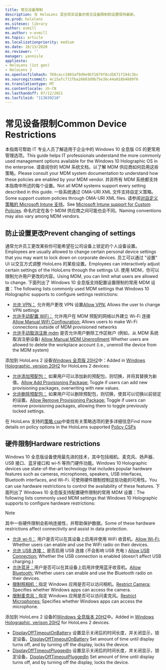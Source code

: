 ```yaml
---
title: 常见设备限制
description: 与 HoloLens 混合现实设备的常见设备限制和设置保持最新。
ms.prod: hololens
ms.sitesec: library
author: evmill
ms.author: v-evmill
ms.topic: article
ms.localizationpriority: medium
ms.date: 10/13/2020
ms.reviewer: ''
manager: yannisle
appliesto:
- HoloLens (1st gen)
- HoloLens 2
ms.openlocfilehash: 769cacc1803af9d9e9bf1079f8cd5671f194c3bc
ms.sourcegitcommit: 4c15afc772fba26683d9b75e38c44a018b4889f6
ms.translationtype: MT
ms.contentlocale: zh-CN
ms.lasthandoff: 07/12/2021
ms.locfileid: "113639210"
---
```

# <a name="common-device-restrictions"></a><span data-ttu-id="19c2c-103">常见设备限制</span><span class="sxs-lookup"><span data-stu-id="19c2c-103">Common Device Restrictions</span></span> 

<span data-ttu-id="19c2c-104">本指南可帮助 IT 专业人员了解适用于企业中的 Windows 10 全息版 OS 的更常用管理选项。</span><span class="sxs-lookup"><span data-stu-id="19c2c-104">This guide helps IT professionals understand the more commonly used management options available for the Windows 10 Holographic OS in the enterprise.</span></span> <span data-ttu-id="19c2c-105">请查阅你的 MDM 系统文档，以了解 MDM 供应商如何启用这些策略。</span><span class="sxs-lookup"><span data-stu-id="19c2c-105">Please consult your MDM system documentation to understand how these policies are enabled by your MDM vendor.</span></span> <span data-ttu-id="19c2c-106">并非所有 MDM 系统都支持本指南中所述的每个设置。</span><span class="sxs-lookup"><span data-stu-id="19c2c-106">Not all MDM systems support every setting described in this guide.</span></span> <span data-ttu-id="19c2c-107">一些系统通过 OMA-URI XML 文件支持自定义策略。</span><span class="sxs-lookup"><span data-stu-id="19c2c-107">Some support custom policies through OMA-URI XML files.</span></span> <span data-ttu-id="19c2c-108">请参阅[对自定义策略的 Microsoft Intune 支持](/mem/intune/configuration/custom-settings-windows-10)。</span><span class="sxs-lookup"><span data-stu-id="19c2c-108">See [Microsoft Intune support for Custom Policies](/mem/intune/configuration/custom-settings-windows-10).</span></span> <span data-ttu-id="19c2c-109">命名约定在各个 MDM 供应商之间可能也会不同。</span><span class="sxs-lookup"><span data-stu-id="19c2c-109">Naming conventions may also vary among MDM vendors.</span></span>

## <a name="prevent-changing-of-settings"></a><span data-ttu-id="19c2c-110">防止设置更改</span><span class="sxs-lookup"><span data-stu-id="19c2c-110">Prevent changing of settings</span></span>
<span data-ttu-id="19c2c-111">通常允许员工更改某些你可能希望在公司设备上锁定的个人设备设置。</span><span class="sxs-lookup"><span data-stu-id="19c2c-111">Employees are usually allowed to change certain personal device settings that you may want to lock down on corporate devices.</span></span> <span data-ttu-id="19c2c-112">员工可以通过 "设置" UI 以交互方式调整 HoloLens 的某些设置。</span><span class="sxs-lookup"><span data-stu-id="19c2c-112">Employees can interactively adjust certain settings of the HoloLens through the settings UI.</span></span> <span data-ttu-id="19c2c-113">使用 MDM，你可以限制允许用户更改的内容。</span><span class="sxs-lookup"><span data-stu-id="19c2c-113">Using MDM, you can limit what users are allowed to change.</span></span> <span data-ttu-id="19c2c-114">下面列出了 Windows 10 全息版支持配置设置限制的常用 MDM 设置：</span><span class="sxs-lookup"><span data-stu-id="19c2c-114">The following lists commonly used MDM settings that Windows 10 Holographic supports to configure settings restrictions:</span></span>
-   <span data-ttu-id="19c2c-115">[允许 VPN：](/windows/client-management/mdm/policy-csp-settings#settings-allowvpn) 允许用户更改 VPN 设置</span><span class="sxs-lookup"><span data-stu-id="19c2c-115">[Allow VPN:](/windows/client-management/mdm/policy-csp-settings#settings-allowvpn) Allows the user to change VPN settings</span></span>
-   <span data-ttu-id="19c2c-116">[允许手动配置 WiFi：](/windows/client-management/mdm/policy-csp-wifi#wifi-allowmanualwificonfiguration) 允许用户在 MDM 预配的网络以外建立 Wi-Fi 连接</span><span class="sxs-lookup"><span data-stu-id="19c2c-116">[Allow Manual WiFi Configuration:](/windows/client-management/mdm/policy-csp-wifi#wifi-allowmanualwificonfiguration) Allows users to make Wi-Fi connections outside of MDM provisioned networks</span></span>
-   <span data-ttu-id="19c2c-117">[允许手动取消注册 mdm](/windows/client-management/mdm/policy-csp-experience#experience-allowmanualmdmunenrollment) 是否允许用户删除工作区帐户 (例如，从 MDM 系统取消注册设备) </span><span class="sxs-lookup"><span data-stu-id="19c2c-117">[Allow Manual MDM Unenrollment](/windows/client-management/mdm/policy-csp-experience#experience-allowmanualmdmunenrollment) Whether users are allowed to delete the workplace account (i.e., unenroll the device from the MDM system)</span></span>

<span data-ttu-id="19c2c-118">添加到 HoloLens 2 设备[Windows 全息版 20H2](hololens-release-notes.md#windows-holographic-version-20h2)中：</span><span class="sxs-lookup"><span data-stu-id="19c2c-118">Added in [Windows Holographic, version 20H2](hololens-release-notes.md#windows-holographic-version-20h2) for HoloLens 2 devices:</span></span>
- <span data-ttu-id="19c2c-119">[允许添加预配包：](/windows/client-management/mdm/policy-csp-security#security-allowaddprovisioningpackage) 如果用户可以添加新的预配包，则切换，并将其替换为新值。</span><span class="sxs-lookup"><span data-stu-id="19c2c-119">[Allow Add Provisioning Package:](/windows/client-management/mdm/policy-csp-security#security-allowaddprovisioningpackage) Toggle if users can add new provisioning packages, overwriting with new values.</span></span>
- <span data-ttu-id="19c2c-120">[允许删除预配包：](/windows/client-management/mdm/policy-csp-security#security-allowremoveprovisioningpackage) 如果用户可以删除预配包，则切换，使其可以切换以前锁定的设置。</span><span class="sxs-lookup"><span data-stu-id="19c2c-120">[Allow Remove Provisioning Package:](/windows/client-management/mdm/policy-csp-security#security-allowremoveprovisioningpackage) Toggle if users can remove provisioning packages, allowing them to toggle previously locked settings.</span></span>

<span data-ttu-id="19c2c-121">在 HoloLens 支持的[策略 csp](/windows/client-management/mdm/policy-csps-supported-by-hololens2)中查找有关策略选项的更多详细信息</span><span class="sxs-lookup"><span data-stu-id="19c2c-121">Find more details on policy options in the HoloLens supported [Policy CSPs](/windows/client-management/mdm/policy-csps-supported-by-hololens2)</span></span>

## <a name="hardware-restrictions"></a><span data-ttu-id="19c2c-122">硬件限制</span><span class="sxs-lookup"><span data-stu-id="19c2c-122">Hardware restrictions</span></span>
<span data-ttu-id="19c2c-123">Windows 10 全息版设备使用最先进的技术，其中包括相机、麦克风、扬声器、USB 接口、蓝牙接口和 wi-fi 等热门硬件功能。</span><span class="sxs-lookup"><span data-stu-id="19c2c-123">Windows 10 Holographic devices use state-of-the-art technology that includes popular hardware features such as cameras, microphones, speakers, USB interfaces, Bluetooth interfaces, and Wi-Fi.</span></span> <span data-ttu-id="19c2c-124">可使用硬件限制控制这些功能的可用性。</span><span class="sxs-lookup"><span data-stu-id="19c2c-124">You can use hardware restrictions to control the availability of these features.</span></span>
<span data-ttu-id="19c2c-125">下面列出了 Windows 10 全息版支持配置硬件限制的常用 MDM 设置：</span><span class="sxs-lookup"><span data-stu-id="19c2c-125">The following lists commonly used MDM settings that Windows 10 Holographic supports to configure hardware restrictions:</span></span>

> [!NOTE]
> <span data-ttu-id="19c2c-126">其中一些硬件限制会影响连接性，并帮助保护数据。</span><span class="sxs-lookup"><span data-stu-id="19c2c-126">Some of these hardware restrictions affect connectivity and assist in data protection.</span></span>

-   <span data-ttu-id="19c2c-127">[允许 wi-fi：](/windows/client-management/mdm/policy-csp-wifi#wifi-allowwifi) 用户是否可以在其设备上启用并使用 WiFi 收音机。</span><span class="sxs-lookup"><span data-stu-id="19c2c-127">[Allow Wi-Fi:](/windows/client-management/mdm/policy-csp-wifi#wifi-allowwifi) Whether users can enable and use the WiFi radio on their devices.</span></span>
-   <span data-ttu-id="19c2c-128">[允许 USB 连接：](/windows/client-management/mdm/policy-csp-connectivity#connectivity-allowusbconnection) 是否启用 USB 连接 (不会影响 USB 充电 ) </span><span class="sxs-lookup"><span data-stu-id="19c2c-128">[Allow USB Connection:](/windows/client-management/mdm/policy-csp-connectivity#connectivity-allowusbconnection) Whether the USB connection is enabled (doesn’t affect USB charging.)</span></span>
-   <span data-ttu-id="19c2c-129">[允许蓝牙：](/windows/client-management/mdm/policy-csp-connectivity#connectivity-allowbluetooth)用户是否可以在其设备上启用并使用蓝牙收音机。</span><span class="sxs-lookup"><span data-stu-id="19c2c-129">[Allow Bluetooth:](/windows/client-management/mdm/policy-csp-connectivity#connectivity-allowbluetooth) Whether users can enable and use the Bluetooth radio on their devices.</span></span>
-   <span data-ttu-id="19c2c-130">[限制照相机：](/windows/client-management/mdm/policy-csp-privacy#privacy-letappsaccesscamera)指定 Windows 应用是否可以访问相机。</span><span class="sxs-lookup"><span data-stu-id="19c2c-130">[Restrict Camera:](/windows/client-management/mdm/policy-csp-privacy#privacy-letappsaccesscamera) Specifies whether Windows apps can access the camera.</span></span>
-   <span data-ttu-id="19c2c-131">[限制麦克风：](/windows/client-management/mdm/policy-csp-privacy#privacy-letappsaccessmicrophone)指定 Windows 应用是否可以访问麦克风。</span><span class="sxs-lookup"><span data-stu-id="19c2c-131">[Restrict Microphones:](/windows/client-management/mdm/policy-csp-privacy#privacy-letappsaccessmicrophone) Specifies whether Windows apps can access the microphone.</span></span>

<span data-ttu-id="19c2c-132">添加到 HoloLens 2 设备的[Windows 全息版本 20H2](hololens-release-notes.md#windows-holographic-version-20h2)中。</span><span class="sxs-lookup"><span data-stu-id="19c2c-132">Added in [Windows Holographic, verison 20H2](hololens-release-notes.md#windows-holographic-version-20h2) for HoloLens 2 devices.</span></span> 
- <span data-ttu-id="19c2c-133">[DisplayOffTimeoutOnBattery](/windows/client-management/mdm/policy-csp-power#power-displayofftimeoutonbattery) 设置显示关闭后的时间长度，并关闭显示，锁定设备。</span><span class="sxs-lookup"><span data-stu-id="19c2c-133">[DisplayOffTimeoutOnBattery](/windows/client-management/mdm/policy-csp-power#power-displayofftimeoutonbattery) Set amount of time until display turns off, and by turning off the display, locks the device.</span></span> 
- <span data-ttu-id="19c2c-134">[DisplayOffTimeoutPluggedIn](/windows/client-management/mdm/policy-csp-power#power-displayofftimeoutpluggedin) 设置显示关闭后的时间长度，并关闭显示，锁定设备。</span><span class="sxs-lookup"><span data-stu-id="19c2c-134">[DisplayOffTimeoutPluggedIn](/windows/client-management/mdm/policy-csp-power#power-displayofftimeoutpluggedin) Set amount of time until display turns off, and by turning off the display, locks the device.</span></span> 
